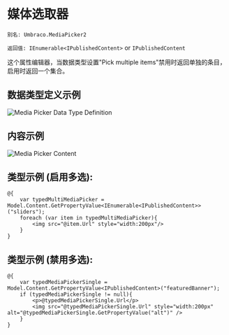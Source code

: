 # 媒体选取器 #

`别名: Umbraco.MediaPicker2`

`返回值: IEnumerable<IPublishedContent>` or `IPublishedContent`

这个属性编辑器，当数据类型设置"Pick multiple items"禁用时返回单独的条目，启用时返回一个集合。

## 数据类型定义示例

![Media Picker Data Type Definition](images/Media-Picker2-DataType.png)

## 内容示例 

![Media Picker Content](images/Media-Picker2-Content.png)

## 类型示例 (启用多选): ##

	@{
		var typedMultiMediaPicker = Model.Content.GetPropertyValue<IEnumerable<IPublishedContent>>("sliders");
		foreach (var item in typedMultiMediaPicker){
			<img src="@item.Url" style="width:200px"/>
		}
	}


## 类型示例 (禁用多选): ##

	@{
		var typedMediaPickerSingle = Model.Content.GetPropertyValue<IPublishedContent>("featuredBanner");
		if (typedMediaPickerSingle != null){
			<p>@typedMediaPickerSingle.Url</p>
			<img src="@typedMediaPickerSingle.Url" style="width:200px" alt="@typedMediaPickerSingle.GetPropertyValue("alt")" />
		}
	}      
